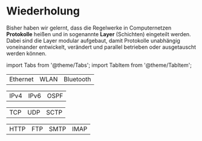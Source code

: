# Wiederholung

Bisher haben wir gelernt, dass die Regelwerke in Computernetzen **Protokolle** heißen und in sogenannte **Layer** (Schichten) eingeteilt werden.
Dabei sind die Layer modular aufgebaut, damit Protokolle unabhängig voneinander entwickelt, verändert und parallel betrieben oder ausgetauscht werden können.

import Tabs from '@theme/Tabs';
import TabItem from '@theme/TabItem';

<Tabs>
  <TabItem value="l2" label="Layer 2" default>
    <table>
      <thead>
      </thead>
      <tbody>
        <tr>
          <td>Ethernet</td>
          <td>WLAN</td>
          <td>Bluetooth</td>
        </tr>
      </tbody>
    </table>
  </TabItem>
  <TabItem value="l3" label="Layer 3">
    <table>
      <thead>
      </thead>
      <tbody>
        <tr>
          <td>IPv4</td>
          <td>IPv6</td>
          <td>OSPF</td>
        </tr>
      </tbody>
    </table>
  </TabItem>
  <TabItem value="L4" label="Layer 4">
    <table>
      <thead>
      </thead>
      <tbody>
        <tr>
          <td>TCP</td>
          <td>UDP</td>
          <td>SCTP</td>
        </tr>
      </tbody>
    </table>
  </TabItem>
  <TabItem value="L5" label="Layer 5">
    <table>
      <thead>
      </thead>
      <tbody>
        <tr>
          <td>HTTP</td>
          <td>FTP</td>
          <td>SMTP</td>
          <td>IMAP</td>
        </tr>
      </tbody>
    </table>
  </TabItem>
</Tabs>

